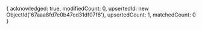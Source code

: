 {
  acknowledged: true,
  modifiedCount: 0,
  upsertedId: new ObjectId('67aaa8fd7e0b47cd31df07f6'),
  upsertedCount: 1,
  matchedCount: 0
}